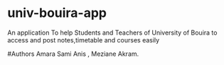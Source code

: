 # univ-bouira-app
An application To help Students and Teachers of University of Bouira to access and post notes,timetable and courses easily

#Authors
Amara Sami Anis , Meziane Akram.
